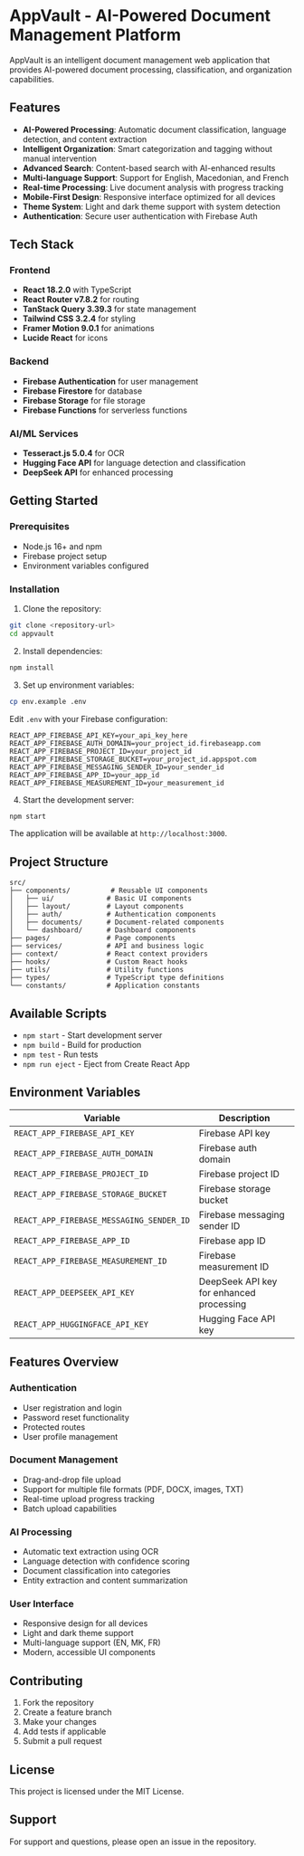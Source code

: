 # AppVault - AI-Powered Document Management Platform

AppVault is an intelligent document management web application that provides AI-powered document processing, classification, and organization capabilities.

## Features

- **AI-Powered Processing**: Automatic document classification, language detection, and content extraction
- **Intelligent Organization**: Smart categorization and tagging without manual intervention
- **Advanced Search**: Content-based search with AI-enhanced results
- **Multi-language Support**: Support for English, Macedonian, and French
- **Real-time Processing**: Live document analysis with progress tracking
- **Mobile-First Design**: Responsive interface optimized for all devices
- **Theme System**: Light and dark theme support with system detection
- **Authentication**: Secure user authentication with Firebase Auth

## Tech Stack

### Frontend
- **React 18.2.0** with TypeScript
- **React Router v7.8.2** for routing
- **TanStack Query 3.39.3** for state management
- **Tailwind CSS 3.2.4** for styling
- **Framer Motion 9.0.1** for animations
- **Lucide React** for icons

### Backend
- **Firebase Authentication** for user management
- **Firebase Firestore** for database
- **Firebase Storage** for file storage
- **Firebase Functions** for serverless functions

### AI/ML Services
- **Tesseract.js 5.0.4** for OCR
- **Hugging Face API** for language detection and classification
- **DeepSeek API** for enhanced processing

## Getting Started

### Prerequisites

- Node.js 16+ and npm
- Firebase project setup
- Environment variables configured

### Installation

1. Clone the repository:
```bash
git clone <repository-url>
cd appvault
```

2. Install dependencies:
```bash
npm install
```

3. Set up environment variables:
```bash
cp env.example .env
```

Edit `.env` with your Firebase configuration:
```env
REACT_APP_FIREBASE_API_KEY=your_api_key_here
REACT_APP_FIREBASE_AUTH_DOMAIN=your_project_id.firebaseapp.com
REACT_APP_FIREBASE_PROJECT_ID=your_project_id
REACT_APP_FIREBASE_STORAGE_BUCKET=your_project_id.appspot.com
REACT_APP_FIREBASE_MESSAGING_SENDER_ID=your_sender_id
REACT_APP_FIREBASE_APP_ID=your_app_id
REACT_APP_FIREBASE_MEASUREMENT_ID=your_measurement_id
```

4. Start the development server:
```bash
npm start
```

The application will be available at `http://localhost:3000`.

## Project Structure

```
src/
├── components/          # Reusable UI components
│   ├── ui/             # Basic UI components
│   ├── layout/         # Layout components
│   ├── auth/           # Authentication components
│   ├── documents/      # Document-related components
│   └── dashboard/      # Dashboard components
├── pages/              # Page components
├── services/           # API and business logic
├── context/            # React context providers
├── hooks/              # Custom React hooks
├── utils/              # Utility functions
├── types/              # TypeScript type definitions
└── constants/          # Application constants
```

## Available Scripts

- `npm start` - Start development server
- `npm build` - Build for production
- `npm test` - Run tests
- `npm run eject` - Eject from Create React App

## Environment Variables

| Variable | Description |
|----------|-------------|
| `REACT_APP_FIREBASE_API_KEY` | Firebase API key |
| `REACT_APP_FIREBASE_AUTH_DOMAIN` | Firebase auth domain |
| `REACT_APP_FIREBASE_PROJECT_ID` | Firebase project ID |
| `REACT_APP_FIREBASE_STORAGE_BUCKET` | Firebase storage bucket |
| `REACT_APP_FIREBASE_MESSAGING_SENDER_ID` | Firebase messaging sender ID |
| `REACT_APP_FIREBASE_APP_ID` | Firebase app ID |
| `REACT_APP_FIREBASE_MEASUREMENT_ID` | Firebase measurement ID |
| `REACT_APP_DEEPSEEK_API_KEY` | DeepSeek API key for enhanced processing |
| `REACT_APP_HUGGINGFACE_API_KEY` | Hugging Face API key |

## Features Overview

### Authentication
- User registration and login
- Password reset functionality
- Protected routes
- User profile management

### Document Management
- Drag-and-drop file upload
- Support for multiple file formats (PDF, DOCX, images, TXT)
- Real-time upload progress tracking
- Batch upload capabilities

### AI Processing
- Automatic text extraction using OCR
- Language detection with confidence scoring
- Document classification into categories
- Entity extraction and content summarization

### User Interface
- Responsive design for all devices
- Light and dark theme support
- Multi-language support (EN, MK, FR)
- Modern, accessible UI components

## Contributing

1. Fork the repository
2. Create a feature branch
3. Make your changes
4. Add tests if applicable
5. Submit a pull request

## License

This project is licensed under the MIT License.

## Support

For support and questions, please open an issue in the repository.